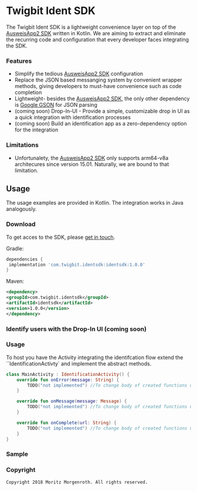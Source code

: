 # Twigbit Ident SDK

The Twigbit Ident SDK is a lightweight convenience layer on top of the [AusweisApp2 SDK](https://www.ausweisapp.bund.de/fuer-diensteanbieter/software-development-kit-sdk/) written in Kotlin.
We are aiming to extract and eliminate the recurring code and configuration that every developer faces integrating the SDK.

### Features
  * Simplify the tedious [AusweisApp2 SDK](https://www.ausweisapp.bund.de/sdk/) configuration
  * Replace the JSON based messanging system by convenient wrapper methods, giving developers to must-have convenience such as code completion
  * Lightweight- besides the [AusweisApp2 SDK](https://www.ausweisapp.bund.de/sdk/), the only other dependency is [Google GSON](https://github.com/google/gson) for JSON parsing
  * (coming soon) Drop-In-UI - Provide a simple, customizable drop in UI as a quick integration with identification processes
  * (coming soon) Build an identification app as a zero-dependency option for the integration
  
### Limitations 
  * Unfortunalety, the [AusweisApp2 SDK](https://www.ausweisapp.bund.de/sdk/) only supports arm64-v8a architecures since version 15.01. Naturally, we are bound to that limitation. 
  
## Usage 

The usage examples are provided in Kotlin. The integration works in Java analogously. 

### Download
To get acces to the SDK, please [get in touch](https://www.twigbit.com/ident). 

Gradle:
```gradle
dependencies {
 implementation 'com.twigbit.identsdk:identsdk:1.0.0'
}
```

Maven:
```xml
<dependency>
<groupId>com.twigbit.identsdk</groupId>
<artifactId>identsdk</artifactId>
<version>1.0.0</version>
</dependency>
```

### Identify users with the Drop-In UI (coming soon)

### Usage

To host you have the Activity integrating the identifcation flow extend the ``IdentificationActivty` and implement the abstract methods. 

```kotlin
class MainActivity : IdentificationActivity() {
    override fun onError(message: String) {
        TODO("not implemented") //To change body of created functions use File | Settings | File Templates.
    }

    override fun onMessage(message: Message) {
        TODO("not implemented") //To change body of created functions use File | Settings | File Templates.
    }

    override fun onComplete(url: String) {
        TODO("not implemented") //To change body of created functions use File | Settings | File Templates.
    }
}

```


### Sample

### Copyright

```
Copyright 2018 Moritz Morgenroth. All rights reserved. 
```
